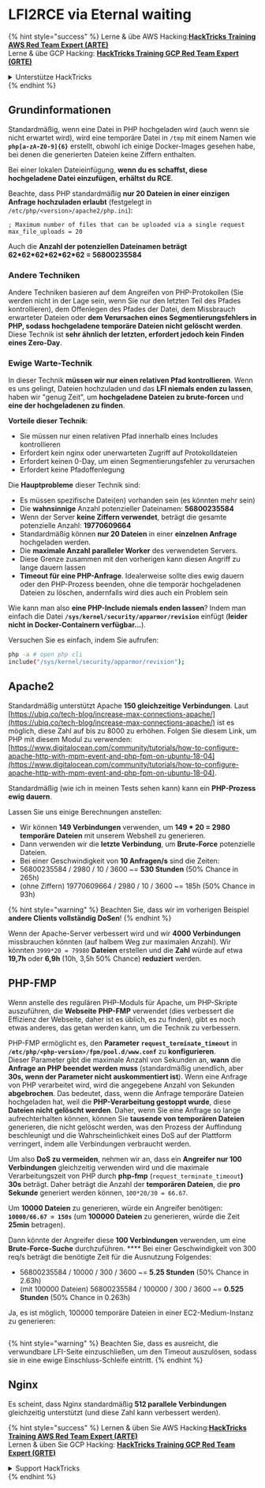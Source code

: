 # LFI2RCE via Eternal waiting

{% hint style="success" %}
Lerne & übe AWS Hacking:<img src="/.gitbook/assets/arte.png" alt="" data-size="line">[**HackTricks Training AWS Red Team Expert (ARTE)**](https://training.hacktricks.xyz/courses/arte)<img src="/.gitbook/assets/arte.png" alt="" data-size="line">\
Lerne & übe GCP Hacking: <img src="/.gitbook/assets/grte.png" alt="" data-size="line">[**HackTricks Training GCP Red Team Expert (GRTE)**<img src="/.gitbook/assets/grte.png" alt="" data-size="line">](https://training.hacktricks.xyz/courses/grte)

<details>

<summary>Unterstütze HackTricks</summary>

* Überprüfe die [**Abonnementpläne**](https://github.com/sponsors/carlospolop)!
* **Tritt der** 💬 [**Discord-Gruppe**](https://discord.gg/hRep4RUj7f) oder der [**Telegram-Gruppe**](https://t.me/peass) bei oder **folge** uns auf **Twitter** 🐦 [**@hacktricks\_live**](https://twitter.com/hacktricks\_live)**.**
* **Teile Hacking-Tricks, indem du PRs zu den** [**HackTricks**](https://github.com/carlospolop/hacktricks) und [**HackTricks Cloud**](https://github.com/carlospolop/hacktricks-cloud) GitHub-Repos einreichst.

</details>
{% endhint %}

## Grundinformationen

Standardmäßig, wenn eine Datei in PHP hochgeladen wird (auch wenn sie nicht erwartet wird), wird eine temporäre Datei in `/tmp` mit einem Namen wie **`php[a-zA-Z0-9]{6}`** erstellt, obwohl ich einige Docker-Images gesehen habe, bei denen die generierten Dateien keine Ziffern enthalten.

Bei einer lokalen Dateieinfügung, **wenn du es schaffst, diese hochgeladene Datei einzufügen, erhältst du RCE**.

Beachte, dass PHP standardmäßig **nur 20 Dateien in einer einzigen Anfrage hochzuladen erlaubt** (festgelegt in `/etc/php/<version>/apache2/php.ini`):
```
; Maximum number of files that can be uploaded via a single request
max_file_uploads = 20
```
Auch die **Anzahl der potenziellen Dateinamen beträgt 62\*62\*62\*62\*62\*62 = 56800235584**

### Andere Techniken

Andere Techniken basieren auf dem Angreifen von PHP-Protokollen (Sie werden nicht in der Lage sein, wenn Sie nur den letzten Teil des Pfades kontrollieren), dem Offenlegen des Pfades der Datei, dem Missbrauch erwarteter Dateien oder **dem Verursachen eines Segmentierungsfehlers in PHP, sodass hochgeladene temporäre Dateien nicht gelöscht werden**.\
Diese Technik ist **sehr ähnlich der letzten, erfordert jedoch kein Finden eines Zero-Day**.

### Ewige Warte-Technik

In dieser Technik **müssen wir nur einen relativen Pfad kontrollieren**. Wenn es uns gelingt, Dateien hochzuladen und das **LFI niemals enden zu lassen**, haben wir "genug Zeit", um **hochgeladene Dateien zu brute-forcen** und **eine der hochgeladenen zu finden**.

**Vorteile dieser Technik**:

* Sie müssen nur einen relativen Pfad innerhalb eines Includes kontrollieren
* Erfordert kein nginx oder unerwarteten Zugriff auf Protokolldateien
* Erfordert keinen 0-Day, um einen Segmentierungsfehler zu verursachen
* Erfordert keine Pfadoffenlegung

Die **Hauptprobleme** dieser Technik sind:

* Es müssen spezifische Datei(en) vorhanden sein (es könnten mehr sein)
* Die **wahnsinnige** Anzahl potenzieller Dateinamen: **56800235584**
* Wenn der Server **keine Ziffern verwendet**, beträgt die gesamte potenzielle Anzahl: **19770609664**
* Standardmäßig können **nur 20 Dateien** in einer **einzelnen Anfrage** hochgeladen werden.
* Die **maximale Anzahl paralleler Worker** des verwendeten Servers.
* Diese Grenze zusammen mit den vorherigen kann diesen Angriff zu lange dauern lassen
* **Timeout für eine PHP-Anfrage**. Idealerweise sollte dies ewig dauern oder den PHP-Prozess beenden, ohne die temporär hochgeladenen Dateien zu löschen, andernfalls wird dies auch ein Problem sein

Wie kann man also **eine PHP-Include niemals enden lassen**? Indem man einfach die Datei **`/sys/kernel/security/apparmor/revision`** einfügt (**leider nicht in Docker-Containern verfügbar...**).

Versuchen Sie es einfach, indem Sie aufrufen:
```bash
php -a # open php cli
include("/sys/kernel/security/apparmor/revision");
```
## Apache2

Standardmäßig unterstützt Apache **150 gleichzeitige Verbindungen**. Laut [https://ubiq.co/tech-blog/increase-max-connections-apache/](https://ubiq.co/tech-blog/increase-max-connections-apache/) ist es möglich, diese Zahl auf bis zu 8000 zu erhöhen. Folgen Sie diesem Link, um PHP mit diesem Modul zu verwenden: [https://www.digitalocean.com/community/tutorials/how-to-configure-apache-http-with-mpm-event-and-php-fpm-on-ubuntu-18-04](https://www.digitalocean.com/community/tutorials/how-to-configure-apache-http-with-mpm-event-and-php-fpm-on-ubuntu-18-04).

Standardmäßig (wie ich in meinen Tests sehen kann) kann ein **PHP-Prozess ewig dauern**.

Lassen Sie uns einige Berechnungen anstellen:

* Wir können **149 Verbindungen** verwenden, um **149 \* 20 = 2980 temporäre Dateien** mit unserem Webshell zu generieren.
* Dann verwenden wir die **letzte Verbindung**, um **Brute-Force** potenzielle Dateien.
* Bei einer Geschwindigkeit von **10 Anfragen/s** sind die Zeiten:
* 56800235584 / 2980 / 10 / 3600 \~= **530 Stunden** (50% Chance in 265h)
* (ohne Ziffern) 19770609664 / 2980 / 10 / 3600 \~= 185h (50% Chance in 93h)

{% hint style="warning" %}
Beachten Sie, dass wir im vorherigen Beispiel **andere Clients vollständig DoSen**!
{% endhint %}

Wenn der Apache-Server verbessert wird und wir **4000 Verbindungen** missbrauchen könnten (auf halbem Weg zur maximalen Anzahl). Wir könnten `3999*20 = 79980` **Dateien** erstellen und die **Zahl** würde auf etwa **19,7h** oder **6,9h** (10h, 3,5h 50% Chance) **reduziert** werden.

## PHP-FMP

Wenn anstelle des regulären PHP-Moduls für Apache, um PHP-Skripte auszuführen, die **Webseite** **PHP-FMP** verwendet (dies verbessert die Effizienz der Webseite, daher ist es üblich, es zu finden), gibt es noch etwas anderes, das getan werden kann, um die Technik zu verbessern.

PHP-FMP ermöglicht es, den **Parameter** **`request_terminate_timeout`** in **`/etc/php/<php-version>/fpm/pool.d/www.conf`** zu **konfigurieren**.\
Dieser Parameter gibt die maximale Anzahl von Sekunden an, **wann** die **Anfrage an PHP beendet werden muss** (standardmäßig unendlich, aber **30s, wenn der Parameter nicht auskommentiert ist**). Wenn eine Anfrage von PHP verarbeitet wird, wird die angegebene Anzahl von Sekunden **abgebrochen**. Das bedeutet, dass, wenn die Anfrage temporäre Dateien hochgeladen hat, weil die **PHP-Verarbeitung gestoppt wurde**, diese **Dateien nicht gelöscht werden**. Daher, wenn Sie eine Anfrage so lange aufrechterhalten können, können Sie **tausende von temporären Dateien** generieren, die nicht gelöscht werden, was den Prozess der Auffindung beschleunigt und die Wahrscheinlichkeit eines DoS auf der Plattform verringert, indem alle Verbindungen verbraucht werden.

Um also **DoS zu vermeiden**, nehmen wir an, dass ein **Angreifer nur 100 Verbindungen** gleichzeitig verwenden wird und die maximale Verarbeitungszeit von PHP durch **php-fmp** (`request_terminate_timeout`**)** **30s** beträgt. Daher beträgt die Anzahl der **temporären Dateien**, die **pro Sekunde** generiert werden können, `100*20/30 = 66.67`.

Um **10000 Dateien** zu generieren, würde ein Angreifer benötigen: **`10000/66.67 = 150s`** (um **100000 Dateien** zu generieren, würde die Zeit **25min** betragen).

Dann könnte der Angreifer diese **100 Verbindungen** verwenden, um eine **Brute-Force-Suche** durchzuführen. \*\*\*\* Bei einer Geschwindigkeit von 300 req/s beträgt die benötigte Zeit für die Ausnutzung Folgendes:

* 56800235584 / 10000 / 300 / 3600 \~= **5.25 Stunden** (50% Chance in 2.63h)
* (mit 100000 Dateien) 56800235584 / 100000 / 300 / 3600 \~= **0.525 Stunden** (50% Chance in 0.263h)

Ja, es ist möglich, 100000 temporäre Dateien in einer EC2-Medium-Instanz zu generieren:

<figure><img src="../../.gitbook/assets/image (240).png" alt=""><figcaption></figcaption></figure>

{% hint style="warning" %}
Beachten Sie, dass es ausreicht, die verwundbare LFI-Seite einzuschließen, um den Timeout auszulösen, sodass sie in eine ewige Einschluss-Schleife eintritt.
{% endhint %}

## Nginx

Es scheint, dass Nginx standardmäßig **512 parallele Verbindungen** gleichzeitig unterstützt (und diese Zahl kann verbessert werden).

{% hint style="success" %}
Lernen & üben Sie AWS Hacking:<img src="/.gitbook/assets/arte.png" alt="" data-size="line">[**HackTricks Training AWS Red Team Expert (ARTE)**](https://training.hacktricks.xyz/courses/arte)<img src="/.gitbook/assets/arte.png" alt="" data-size="line">\
Lernen & üben Sie GCP Hacking: <img src="/.gitbook/assets/grte.png" alt="" data-size="line">[**HackTricks Training GCP Red Team Expert (GRTE)**<img src="/.gitbook/assets/grte.png" alt="" data-size="line">](https://training.hacktricks.xyz/courses/grte)

<details>

<summary>Support HackTricks</summary>

* Überprüfen Sie die [**Abonnementpläne**](https://github.com/sponsors/carlospolop)!
* **Treten Sie der** 💬 [**Discord-Gruppe**](https://discord.gg/hRep4RUj7f) oder der [**Telegram-Gruppe**](https://t.me/peass) bei oder **folgen** Sie uns auf **Twitter** 🐦 [**@hacktricks\_live**](https://twitter.com/hacktricks\_live)**.**
* **Teilen Sie Hacking-Tricks, indem Sie PRs zu den** [**HackTricks**](https://github.com/carlospolop/hacktricks) und [**HackTricks Cloud**](https://github.com/carlospolop/hacktricks-cloud) GitHub-Repos einreichen.

</details>
{% endhint %}

